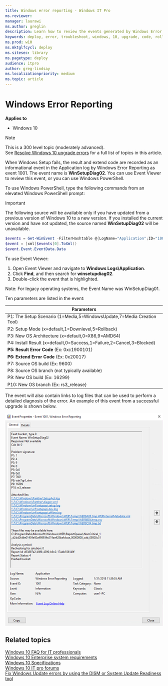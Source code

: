 ```yaml
---
title: Windows error reporting - Windows IT Pro
ms.reviewer: 
manager: laurawi
ms.author: greglin
description: Learn how to review the events generated by Windows Error Reporting when something goes wrong during Windows 10 setup.
keywords: deploy, error, troubleshoot, windows, 10, upgrade, code, rollback, ITPro
ms.prod: w10
ms.mktglfcycl: deploy
ms.sitesec: library
ms.pagetype: deploy
audience: itpro
author: greg-lindsay
ms.localizationpriority: medium
ms.topic: article
---
```


# Windows Error Reporting

**Applies to**
-   Windows 10

> [!NOTE]
> This is a 300 level topic (moderately advanced).  
> See [Resolve Windows 10 upgrade errors](resolve-windows-10-upgrade-errors.md) for a full list of topics in this article.


When Windows Setup fails, the result and extend code are recorded as an informational event in the Application log by Windows Error Reporting as event 1001. The event name is **WinSetupDiag02**.  You can use Event Viewer to review this event, or you can use Windows PowerShell.

To use Windows PowerShell, type the following commands from an elevated Windows PowerShell prompt:

> [!IMPORTANT]
> The following source will be available only if you have updated from a previous version of Windows 10 to a new version. If you installed the current version and have not updated, the source named **WinSetupDiag02** will be unavailable.

```Powershell
$events = Get-WinEvent -FilterHashtable @{LogName="Application";ID="1001";Data="WinSetupDiag02"}
$event = [xml]$events[0].ToXml()
$event.Event.EventData.Data
```

To use Event Viewer: 
1. Open Event Viewer and navigate to **Windows Logs\Application**.
2. Click **Find**, and then search for **winsetupdiag02**.
3. Double-click the event that is highlighted.

Note: For legacy operating systems, the Event Name was WinSetupDiag01. 

Ten parameters are listed in the event:

| Parameters  | 
| ------------- | 
|P1: The Setup Scenario (1=Media,5=WindowsUpdate,7=Media Creation Tool)   | 
|P2: Setup Mode (x=default,1=Downlevel,5=Rollback)   | 
|P3: New OS Architecture (x=default,0=X86,9=AMD64)   | 
|P4: Install Result (x=default,0=Success,1=Failure,2=Cancel,3=Blocked)   | 
|**P5: Result Error Code**  (Ex: 0xc1900101)   | 
|**P6: Extend Error Code**  (Ex: 0x20017)   | 
|P7: Source OS build (Ex: 9600)   | 
|P8: Source OS branch (not typically available)   | 
|P9: New OS build (Ex: 16299}   | 
|P10: New OS branch (Ex: rs3_release}   | 


The event will also contain links to log files that can be used to perform a detailed diagnosis of the error.  An example of this event from a successful upgrade is shown below.

![Windows Error Reporting.](../images/event.png)

## Related topics

[Windows 10 FAQ for IT professionals](../planning/windows-10-enterprise-faq-itpro.yml)  
[Windows 10 Enterprise system requirements](https://technet.microsoft.com/windows/dn798752.aspx)  
[Windows 10 Specifications](https://www.microsoft.com/windows/Windows-10-specifications)  
[Windows 10 IT pro forums](https://social.technet.microsoft.com/Forums/en-US/home?category=Windows10ITPro)  
[Fix Windows Update errors by using the DISM or System Update Readiness tool](/troubleshoot/windows-server/deployment/fix-windows-update-errors)